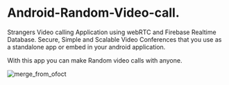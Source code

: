 # Android-Random-Video-call.

Strangers Video calling Application using webRTC and Firebase Realtime Database. Secure, Simple and Scalable Video Conferences that you use as a standalone app or embed in your android application.

With this app you can make Random video calls with anyone.

![merge_from_ofoct](https://user-images.githubusercontent.com/53477729/174767262-fdb64e43-5be8-4395-82d0-2ac952543fbc.png)
